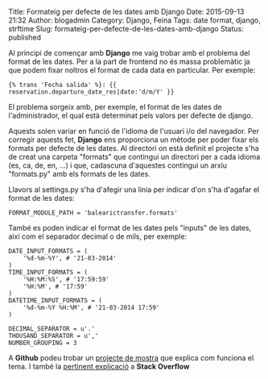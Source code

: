 Title: Formateig per defecte de les dates amb Django
Date: 2015-09-13 21:32
Author: blogadmin
Category: Django, Feina
Tags: date format, django, strftime
Slug: formateig-per-defecte-de-les-dates-amb-django
Status: published

Al principi de començar amb **Django** me vaig trobar amb el problema
del format de les dates. Per a la part de frontend no és massa
problemàtic ja que podem fixar noltros el format de cada data en
particular. Per exemple:  

    {% trans 'Fecha salida' %}: {{ reservation.departure_date_res|date:'d/m/Y' }}  
  
El problema sorgeix amb, per exemple, el format de les dates de
l'administrador, el qual està determinat pels valors per defecte de
django.

Aquests solen variar en funció de l'idioma de l'usuari i/o del
navegador. Per corregir aquests fet, **Django** ens proporciona un
mètode per poder fixar els formats per defecte de les dates. Al
directori on està definit el projecte s'ha de creat una carpeta
"formats" que contingui un directori per a cada idioma (es, ca, de, en, ...) i que, cadascuna d'aquestes contingui un arxiu "formats.py" amb els
formats de les dates. 

Llavors al settings.py s'ha d'afegir una linia per indicar d'on s'ha
d'agafar el format de les dates:
  
    FORMAT_MODULE_PATH = 'balearictransfer.formats'  

També es poden indicar el format de les dates pels "inputs" de les
dates, així com el separador decimal o de mils, per exemple:
  
    DATE_INPUT_FORMATS = (  
        '%d-%m-%Y', # '21-03-2014'  
    )  
    TIME_INPUT_FORMATS = (  
        '%H:%M:%S', # '17:59:59'  
        '%H:%M', # '17:59'  
    )  
    DATETIME_INPUT_FORMATS = (  
        '%d-%m-%Y %H:%M', # '21-03-2014 17:59'  
    )

    DECIMAL_SEPARATOR = u'.'  
    THOUSAND_SEPARATOR = u','  
    NUMBER_GROUPING = 3  

A **Github** podeu trobar un [projecte de mostra](https://github.com/andilabs/demo_time_set) que explica com
funciona el tema. I també la [pertinent explicació](http://stackoverflow.com/a/22565251) a **Stack Overflow**

